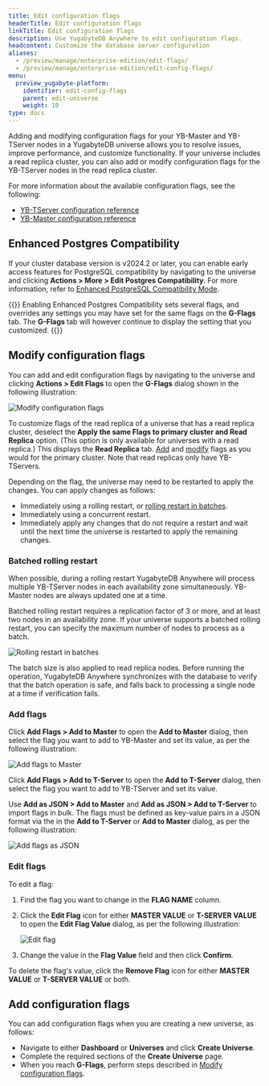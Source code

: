 ```yaml
---
title: Edit configuration flags
headerTitle: Edit configuration flags
linkTitle: Edit configuration flags
description: Use YugabyteDB Anywhere to edit configuration flags.
headcontent: Customize the database server configuration
aliases:
  - /preview/manage/enterprise-edition/edit-flags/
  - /preview/manage/enterprise-edition/edit-config-flags/
menu:
  preview_yugabyte-platform:
    identifier: edit-config-flags
    parent: edit-universe
    weight: 10
type: docs
---
```


Adding and modifying configuration flags for your YB-Master and YB-TServer nodes in a YugabyteDB universe allows you to resolve issues, improve performance, and customize functionality. If your universe includes a read replica cluster, you can also add or modify configuration flags for the YB-TServer nodes in the read replica cluster.

For more information about the available configuration flags, see the following:

- [YB-TServer configuration reference](../../../reference/configuration/yb-tserver/)
- [YB-Master configuration reference](../../../reference/configuration/yb-master/)

## Enhanced Postgres Compatibility

If your cluster database version is v2024.2 or later, you can enable early access features for PostgreSQL compatibility by navigating to the universe and clicking **Actions > More > Edit Postgres Compatibility**. For more information, refer to [Enhanced PostgreSQL Compatibility Mode](../../../reference/configuration/postgresql-compatibility/).

{{<warning title="Flag settings">}}
Enabling Enhanced Postgres Compatibility sets several flags, and overrides any settings you may have set for the same flags on the **G-Flags** tab. The **G-Flags** tab will however continue to display the setting that you customized.
{{</warning>}}

## Modify configuration flags

You can add and edit configuration flags by navigating to the universe and clicking **Actions > Edit Flags** to open the **G-Flags** dialog shown in the following illustration:

![Modify configuration flags](/images/ee/edit-config-2.png)

To customize flags of the read replica of a universe that has a read replica cluster, deselect the **Apply the same Flags to primary cluster and Read Replica** option. (This option is only available for universes with a read replica.) This displays the **Read Replica** tab. [Add](#add-flags) and [modify](#edit-flags) flags as you would for the primary cluster. Note that read replicas only have YB-TServers.

Depending on the flag, the universe may need to be restarted to apply the changes. You can apply changes as follows:

- Immediately using a rolling restart, or [rolling restart in batches](#batched-rolling-restart).
- Immediately using a concurrent restart.
- Immediately apply any changes that do not require a restart and wait until the next time the universe is restarted to apply the remaining changes.

### Batched rolling restart

When possible, during a rolling restart YugabyteDB Anywhere will process multiple YB-TServer nodes in each availability zone simultaneously. YB-Master nodes are always updated one at a time.

Batched rolling restart requires a replication factor of 3 or more, and at least two nodes in an availability zone. If your universe supports a batched rolling restart, you can specify the maximum number of nodes to process as a batch.

![Rolling restart in batches](/images/ee/rolling-restart-batch.png)

The batch size is also applied to read replica nodes. Before running the operation, YugabyteDB Anywhere synchronizes with the database to verify that the batch operation is safe, and falls back to processing a single node at a time if verification fails.

### Add flags

Click **Add Flags > Add to Master** to open the **Add to Master** dialog, then select the flag you want to add to YB-Master and set its value, as per the following illustration:

![Add flags to Master](/images/ee/add-master-1.png)

Click **Add Flags > Add to T-Server** to open the **Add to T-Server** dialog, then select the flag you want to add to YB-TServer and set its value.

Use **Add as JSON > Add to Master** and **Add as JSON > Add to T-Server** to import flags in bulk. The flags must be defined as key-value pairs in a JSON format via the in the **Add to T-Server** or **Add to Master** dialog, as per the following illustration:

![Add flags as JSON](/images/ee/add-gflags-json.png)

### Edit flags

To edit a flag:

1. Find the flag you want to change in the **FLAG NAME** column.

1. Click the **Edit Flag** icon for either **MASTER VALUE** or **T-SERVER VALUE** to open the **Edit Flag Value** dialog, as per the following illustration:

    ![Edit flag](/images/ee/master-flag-1.png)

1. Change the value in the **Flag Value** field and then click **Confirm**.

To delete the flag's value, click the **Remove Flag** icon for either **MASTER VALUE** or **T-SERVER VALUE** or both.

## Add configuration flags

You can add configuration flags when you are creating a new universe, as follows:

- Navigate to either **Dashboard** or **Universes** and click **Create Universe**.
- Complete the required sections of the **Create Universe** page.
- When you reach **G-Flags**, perform steps described in [Modify configuration flags](#modify-configuration-flags).
